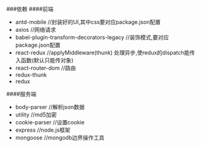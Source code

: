 ###依赖
####前端
- antd-mobile   //封装好的UI,其中css要对应package.json配置
- axios    //网络请求
- babel-plugin-transform-decorators-legacy   //装饰模式,要对应package.json配置
- react-redux   //applyMiddleware(thunk) 处理异步,使redux的dispatch能传入函数(默认只能传对象)
- react-router-dom  //路由
- redux-thunk
- redux

####服务端
- body-parser  //解析json数据
- utility     //md5加密
- cookie-parser   //设置cookie
- express     //node.js框架
- mongoose    //mongodb边界操作工具

